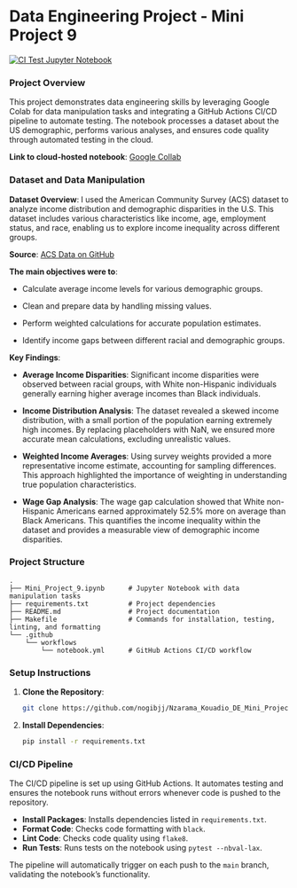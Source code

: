 
# Data Engineering Project - Mini Project 9

[![CI Test Jupyter Notebook](https://github.com/nogibjj/Nzarama_Kouadio_DE_Mini_Project9/actions/workflows/notebook.yml/badge.svg)](https://github.com/nogibjj/Nzarama_Kouadio_DE_Mini_Project9/actions/workflows/notebook.yml)

### Project Overview
This project demonstrates data engineering skills by leveraging Google Colab for data manipulation tasks and integrating a GitHub Actions CI/CD pipeline to automate testing. The notebook processes a dataset about the US demographic, performs various analyses, and ensures code quality through automated testing in the cloud.

**Link to cloud-hosted notebook**: [Google Collab](https://colab.research.google.com/drive/1b4Mu7L5mAJBJ3lDNMZMwWt_xRKgr1zaj?usp=sharing)

### Dataset and Data Manipulation

**Dataset Overview**: I used the American Community Survey (ACS) dataset to analyze income distribution and demographic disparities in the U.S. This dataset includes various characteristics like income, age, employment status, and race, enabling us to explore income inequality across different groups.

**Source**: [ACS Data on GitHub](https://github.com/nickeubank/MIDS_Data/raw/refs/heads/master/US_AmericanCommunitySurvey/US_ACS_2017_10pct_sample.dta?download=)

**The main objectives were to**:

- Calculate average income levels for various demographic groups.

- Clean and prepare data by handling missing values.

- Perform weighted calculations for accurate population estimates.

- Identify income gaps between different racial and demographic groups.

**Key Findings**:

- **Average Income Disparities**: Significant income disparities were observed between racial groups, with White non-Hispanic individuals generally earning higher average incomes than Black individuals.

- **Income Distribution Analysis**: The dataset revealed a skewed income distribution, with a small portion of the population earning extremely high incomes. By replacing placeholders with NaN, we ensured more accurate mean calculations, excluding unrealistic values.

- **Weighted Income Averages**: Using survey weights provided a more representative income estimate, accounting for sampling differences. This approach highlighted the importance of weighting in understanding true population characteristics.

- **Wage Gap Analysis**: The wage gap calculation showed that White non-Hispanic Americans earned approximately 52.5% more on average than Black Americans. This quantifies the income inequality within the dataset and provides a measurable view of demographic income disparities.

### Project Structure
```
.
├── Mini_Project_9.ipynb      # Jupyter Notebook with data manipulation tasks
├── requirements.txt          # Project dependencies
├── README.md                 # Project documentation
├── Makefile                  # Commands for installation, testing, linting, and formatting
└── .github
    └── workflows
        └── notebook.yml      # GitHub Actions CI/CD workflow
```

### Setup Instructions
1. **Clone the Repository**:
   ```bash
   git clone https://github.com/nogibjj/Nzarama_Kouadio_DE_Mini_Project9.git
   ```

2. **Install Dependencies**:
   ```bash
   pip install -r requirements.txt
   ```

### CI/CD Pipeline
The CI/CD pipeline is set up using GitHub Actions. It automates testing and ensures the notebook runs without errors whenever code is pushed to the repository.

  - **Install Packages**: Installs dependencies listed in `requirements.txt`.
  - **Format Code**: Checks code formatting with `black`.
  - **Lint Code**: Checks code quality using `flake8`.
  - **Run Tests**: Runs tests on the notebook using `pytest --nbval-lax`.

The pipeline will automatically trigger on each push to the `main` branch, validating the notebook’s functionality.

